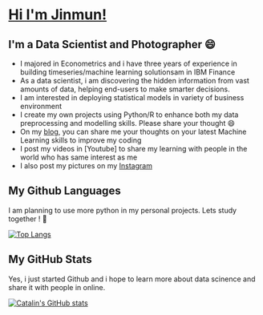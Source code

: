 # [Hi I'm Jinmun!][website]

## I'm a Data Scientist and Photographer 😄

- I majored in Econometrics and i have three years of experience in building timeseries/machine learning solutionsam in IBM Finance
- As a data scientist, i am discovering the hidden information from vast amounts of data, helping end-users to make smarter decisions. 
- I am interested in deploying statistical models in variety of business environment 
- I create my own projects using Python/R to enhance both my data preprocessing and modelling skills. Please share your thought 😄
- On my [blog], you can share me your thoughts on your latest Machine Learning skills to improve my coding 
- I post my videos in [Youtube] to share my learning with people in the world who has same interest as me
- I also post my pictures on my [Instagram][instagram]

## My Github Languages
I am planning to use more python in my personal projects. Lets study together ! 🍺

[![Top Langs](https://github-readme-stats.vercel.app/api/top-langs/?username=Jinmun-Park&theme=radical)](https://github.com/anuraghazra/github-readme-stats)

## My GitHub Stats 
Yes, i just started Github and i hope to learn more about data scinence and share it with people in online.

[![Catalin's GitHub stats](https://github-readme-stats.vercel.app/api?username=Jinmun-Park&theme=radical)](https://github.com/anuraghazra/github-readme-stats)

[blog]:https://jinmunpark.netlify.app/
[website]: https://github.com/Jinmun-Park
[instagram]: https://www.instagram.com/jvstudio_xy/
